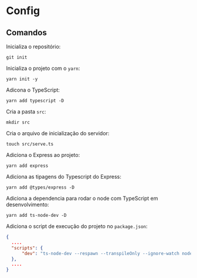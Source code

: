 # Config
## Comandos

Inicializa o repositório:

`git init`

Inicializa o projeto com o `yarn`:

`yarn init -y`

Adicona o TypeScript:

`yarn add typescript -D`

Cria a pasta `src`:

`mkdir src`

Cria o arquivo de inicialização do servidor:

`touch src/serve.ts`

Adiciona o Express ao projeto:

`yarn add express`

Adiciona as tipagens do Typescript do Express:

`yarn add @types/express -D`

Adiciona a dependencia para rodar o node com  TypeScript em desenvolvimento:

`yarn add ts-node-dev -D`

Adiciona o script de execução do projeto no `package.json`:

```json
{
  ....
  "scripts": {
      "dev": "ts-node-dev --respawn --transpileOnly --ignore-watch node_modules --no-notify src/serve.ts"
  },
  ....
}
```